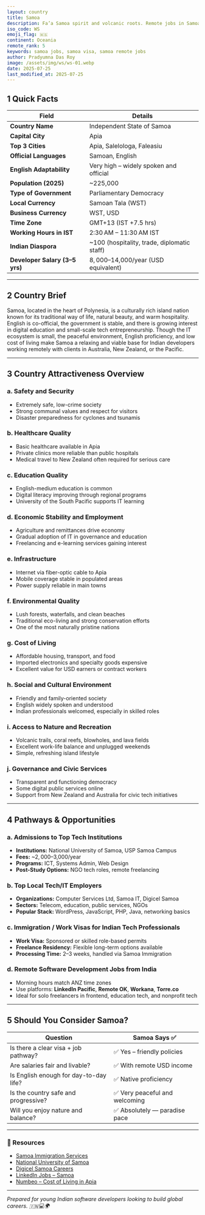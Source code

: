 ```yaml
---
layout: country
title: Samoa
description: Fa’a Samoa spirit and volcanic roots. Remote jobs in Samoa. Trilp AI curated info. Indians in Samoa.
iso_code: WS
emoji_flag: 🇼🇸
continent: Oceania
remote_rank: 5
keywords: samoa jobs, samoa visa, samoa remote jobs
author: Pradyumna Das Roy
image: /assets/img/ws/ws-01.webp
date: 2025-07-25
last_modified_at: 2025-07-25
---
```


## 1 Quick Facts

| Field                          | Details                                     |
| ------------------------------ | ------------------------------------------- |
| **Country Name**               | Independent State of Samoa                  |
| **Capital City**               | Apia                                        |
| **Top 3 Cities**               | Apia, Salelologa, Faleasiu                  |
| **Official Languages**         | Samoan, English                             |
| **English Adaptability**       | Very high – widely spoken and official      |
| **Population (2025)**          | ~225,000                                    |
| **Type of Government**         | Parliamentary Democracy                     |
| **Local Currency**             | Samoan Tala (WST)                           |
| **Business Currency**          | WST, USD                                    |
| **Time Zone**                  | GMT+13 (IST +7.5 hrs)                       |
| **Working Hours in IST**       | 2:30 AM – 11:30 AM IST                      |
| **Indian Diaspora**            | ~100 (hospitality, trade, diplomatic staff) |
| **Developer Salary (3–5 yrs)** | $8,000–$14,000/year (USD equivalent)        |

---

## 2 Country Brief

Samoa, located in the heart of Polynesia, is a culturally rich island nation known for its traditional way of life, natural beauty, and warm hospitality. English is co-official, the government is stable, and there is growing interest in digital education and small-scale tech entrepreneurship. Though the IT ecosystem is small, the peaceful environment, English proficiency, and low cost of living make Samoa a relaxing and viable base for Indian developers working remotely with clients in Australia, New Zealand, or the Pacific.

---

## 3 Country Attractiveness Overview

### a. Safety and Security

- Extremely safe, low-crime society
- Strong communal values and respect for visitors
- Disaster preparedness for cyclones and tsunamis

### b. Healthcare Quality

- Basic healthcare available in Apia
- Private clinics more reliable than public hospitals
- Medical travel to New Zealand often required for serious care

### c. Education Quality

- English-medium education is common
- Digital literacy improving through regional programs
- University of the South Pacific supports IT learning

### d. Economic Stability and Employment

- Agriculture and remittances drive economy
- Gradual adoption of IT in governance and education
- Freelancing and e-learning services gaining interest

### e. Infrastructure

- Internet via fiber-optic cable to Apia
- Mobile coverage stable in populated areas
- Power supply reliable in main towns

### f. Environmental Quality

- Lush forests, waterfalls, and clean beaches
- Traditional eco-living and strong conservation efforts
- One of the most naturally pristine nations

### g. Cost of Living

- Affordable housing, transport, and food
- Imported electronics and specialty goods expensive
- Excellent value for USD earners or contract workers

### h. Social and Cultural Environment

- Friendly and family-oriented society
- English widely spoken and understood
- Indian professionals welcomed, especially in skilled roles

### i. Access to Nature and Recreation

- Volcanic trails, coral reefs, blowholes, and lava fields
- Excellent work-life balance and unplugged weekends
- Simple, refreshing island lifestyle

### j. Governance and Civic Services

- Transparent and functioning democracy
- Some digital public services online
- Support from New Zealand and Australia for civic tech initiatives

---

## 4 Pathways & Opportunities

### a. Admissions to Top Tech Institutions

- **Institutions:** National University of Samoa, USP Samoa Campus
- **Fees:** ~$2,000–$3,000/year
- **Programs:** ICT, Systems Admin, Web Design
- **Post-Study Options:** NGO tech roles, remote freelancing

### b. Top Local Tech/IT Employers

- **Organizations:** Computer Services Ltd, Samoa IT, Digicel Samoa
- **Sectors:** Telecom, education, public services, NGOs
- **Popular Stack:** WordPress, JavaScript, PHP, Java, networking basics

### c. Immigration / Work Visas for Indian Tech Professionals

- **Work Visa:** Sponsored or skilled role-based permits
- **Freelance Residency:** Flexible long-term options available
- **Processing Time:** 2–3 weeks, handled via Samoa Immigration

### d. Remote Software Development Jobs from India

- Morning hours match ANZ time zones
- Use platforms: **LinkedIn Pacific**, **Remote OK**, **Workana**, **Torre.co**
- Ideal for solo freelancers in frontend, education tech, and nonprofit tech

---

## 5 Should You Consider Samoa?

| Question                               | Samoa Says ✅                  |
| -------------------------------------- | ------------------------------ |
| Is there a clear visa + job pathway?   | ✅ Yes – friendly policies     |
| Are salaries fair and livable?         | ✅ With remote USD income      |
| Is English enough for day-to-day life? | ✅ Native proficiency          |
| Is the country safe and progressive?   | ✅ Very peaceful and welcoming |
| Will you enjoy nature and balance?     | ✅ Absolutely — paradise pace  |

---

### 🔗 Resources

- [Samoa Immigration Services](https://www.samoaimmigration.gov.ws/)
- [National University of Samoa](https://www.nus.edu.ws/)
- [Digicel Samoa Careers](https://www.digicelpacific.com/)
- [LinkedIn Jobs – Samoa](https://www.linkedin.com/jobs/search/?location=Samoa)
- [Numbeo – Cost of Living in Apia](https://www.numbeo.com/cost-of-living/in/Apia)

---

_Prepared for young Indian software developers looking to build global careers. 🇮🇳💻🌍_
